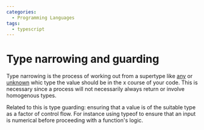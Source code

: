 ```yaml
---
categories:
  - Programming Languages
tags:
  - typescript
---
```


# Type narrowing and guarding

Type narrowing is the process of working out from a supertype like
[any](Any.md) or [unknown](Unknown.md) whic type the value should be in the
x course of your code. This is necessary since a process will not necessarily
always return or involve homogenous types.

Related to this is type guarding: ensuring that a value is of the suitable type
as a factor of control flow. For instance using typeof to ensure that an input
is numerical before proceeding with a function's logic.
